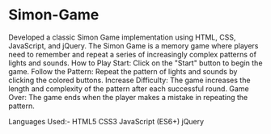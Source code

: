 # Simon-Game
 Developed a classic Simon Game implementation using HTML, CSS, JavaScript, and jQuery. The Simon Game is a memory game where players need to remember and repeat a series of increasingly complex patterns of lights and sounds.
How to Play
Start: Click on the "Start" button to begin the game.
Follow the Pattern: Repeat the pattern of lights and sounds by clicking the colored buttons.
Increase Difficulty: The game increases the length and complexity of the pattern after each successful round.
Game Over: The game ends when the player makes a mistake in repeating the pattern.

Languages Used:- 
HTML5
CSS3
JavaScript (ES6+)
jQuery

